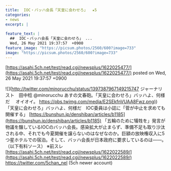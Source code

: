 ```yaml
---
title:  IOC・バッハ会長「天皇に会わせろ」  ★5  
categories:
- news
excerpt: |
  
feature_text: |
  ##  IOC・バッハ会長「天皇に会わせろ」 ...
  Wed, 26 May 2021 19:37:57  +0900
feature_image: "https://picsum.photos/2560/600?image=733"
image: "https://picsum.photos/2560/600?image=733"
---
```


[https://asahi.5ch.net/test/read.cgi/newsplus/1622025477/](https://asahi.5ch.net/test/read.cgi/newsplus/1622025477/)
posted on Wed, 26 May 2021 19:37:57  +0900

<!--more-->

![](http://twitter.com/minorucchu/status/1397387967149215747 ジャーナリスト　田中稔 @minorucchu あすの文春砲。「天皇に会わせろ」バッハよ、何様だ 　オイオイ。 [https://pbs.twimg.com/media/E2SEkfnVUAA8Fwz.png)](https://pbs.twimg.com/media/E2SEkfnVUAA8Fwz.png)) 「天皇に会わせろ」バッハよ、何様だ　IOC委員は小誌に「菅が中止を求めても開催する」 [https://bunshun.jp/denshiban/articles/b1185](https://bunshun.jp/denshiban/articles/b1185) 「五輪のために犠牲を」発言が物議を醸しているIOCのバッハ会長。感染拡大が止まらず、準備不足も取り沙汰される中、それでも今夏開催を譲らないのはなぜなのか。巨額の放映権収入に5つ星ホテルでの宿泊。そして、バッハ会長が日本政府に要求しているのは——。 （以下有料ソース） ※前スレ [https://asahi.5ch.net/test/read.cgi/newsplus/1622022589/](https://asahi.5ch.net/test/read.cgi/newsplus/1622022589/) https://twitter.com/5chan_nel (5ch newer account)
